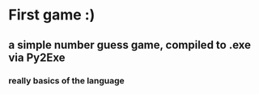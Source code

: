 # First game :)
## a simple number guess game, compiled to .exe via Py2Exe
### really basics of the language
